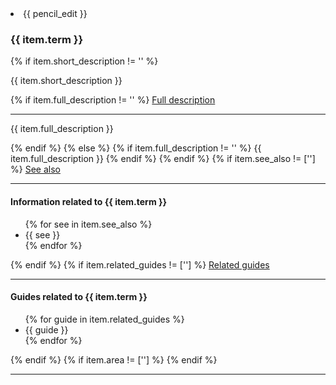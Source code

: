 <li>
  {{ pencil_edit }}
  <h3 class="add-link">{{ item.term }}</h3>
    {% if item.short_description != '' %}
    <p>{{ item.short_description }}</p>
      {% if item.full_description != '' %}
      <devsite-expandable>
        <a href="#{{ item.term }}-full" class="expand-control once">Full description</a>
        <hr>
        <p>{{ item.full_description }}</p>
      </devsite-expandable>
      {% endif %}
    {% else %}
      {% if item.full_description != '' %}
         {{ item.full_description }}
      {% endif %}
    {% endif %}
  {% if item.see_also != [''] %}
  <devsite-expandable>
    <a href="#{{ item.term }}-also" class="expand-control once">See also</a>
    <hr>
    <h4>Information related to {{ item.term }}</h4>
      <ul class="comma-list">
      {% for see in item.see_also %}
      <li>{{ see }}</li>
      {% endfor %}
    </ul>
  </devsite-expandable>
  {% endif %}
  {% if item.related_guides != [''] %}
  <devsite-expandable>
    <a href="#{{ item.term }}-also" class="expand-control once">Related guides</a>
    <hr>
    <h4>Guides related to {{ item.term }}</h4>
      <ul class="comma-list">
      {% for guide in item.related_guides %}
      <li>{{ guide }}</li>
      {% endfor %}
    </ul>
  </devsite-expandable>
  {% endif %}
  {% if item.area != [''] %}
  <!--
    <ul class="comma-list">
      {% for area in item.area %}
      <li>{{ area }}</li>
      {% endfor %}
    </ul>
  -->
  {% endif %}
<hr>
</li>

